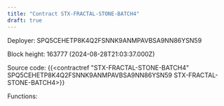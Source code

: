 ```yaml
---
title: "Contract STX-FRACTAL-STONE-BATCH4"
draft: true
---
```

Deployer: SPQ5CEHETP8K4Q2FSNNK9ANMPAVBSA9NN86YSN59


 



Block height: 163777 (2024-08-28T21:03:37.000Z)

Source code: {{<contractref "STX-FRACTAL-STONE-BATCH4" SPQ5CEHETP8K4Q2FSNNK9ANMPAVBSA9NN86YSN59 STX-FRACTAL-STONE-BATCH4>}}

Functions:


